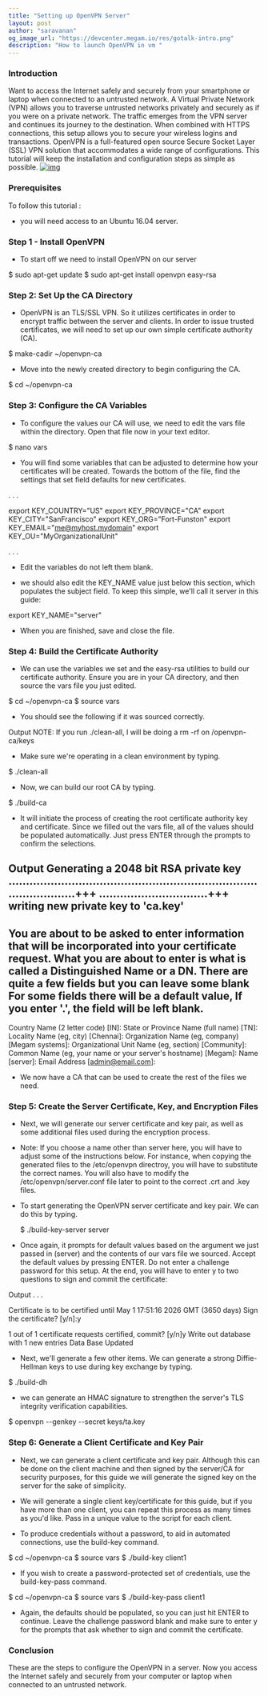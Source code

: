 ```yaml
---
title: "Setting up OpenVPN Server"
layout: post
author: "saravanan"
og_image_url: "https://devcenter.megam.io/res/gotalk-intro.png"
description: "How to launch OpenVPN in vm "
---
```



### Introduction

Want to access the Internet safely and securely from your smartphone or laptop when connected to an untrusted network. A Virtual Private Network (VPN) allows you to traverse untrusted networks privately and securely as if you were on a private network. The traffic emerges from the VPN server and continues its journey to the destination.
When combined with HTTPS connections, this setup allows you to secure your wireless logins and transactions.
OpenVPN is a full-featured open source Secure Socket Layer (SSL) VPN solution that accommodates a wide range of configurations. This tutorial will keep the installation and configuration steps as simple as possible.
[![img](https://s3-ap-southeast-1.amazonaws.com/megampub/images/vertice/DEPLOY-TO-MEGAM-VERTICE-BIG.png)](https://docs.megam.io/installation/prequisites/)

### Prerequisites

To follow this tutorial :

* you will need access to an Ubuntu 16.04 server.

### Step 1 - Install OpenVPN

* To start off we need to install OpenVPN on our server

$ sudo apt-get update
$ sudo apt-get install openvpn easy-rsa

### Step 2: Set Up the CA Directory

* OpenVPN is an TLS/SSL VPN. So it utilizes certificates in order to encrypt traffic between the server and clients. In order to issue trusted certificates, we will need to set up our own simple certificate authority (CA).

 $ make-cadir ~/openvpn-ca

* Move into the newly created directory to begin configuring the CA.

 $ cd ~/openvpn-ca

### Step 3: Configure the CA Variables
* To configure the values our CA will use, we need to edit the vars file within the directory. Open that file now in your text editor.

 $ nano vars

* You will find some variables that can be adjusted to determine how your certificates will be created. Towards the bottom of the file, find the settings that set field defaults for new certificates.

. . .

export KEY_COUNTRY="US"
export KEY_PROVINCE="CA"
export KEY_CITY="SanFrancisco"
export KEY_ORG="Fort-Funston"
export KEY_EMAIL="me@myhost.mydomain"
export KEY_OU="MyOrganizationalUnit"

. . .

* Edit the variables do not left them blank.

* we should also edit the KEY_NAME value just below this section, which populates the subject field. To keep this simple, we'll call it server in this guide:

 export KEY_NAME="server"

 * When you are finished, save and close the file.

### Step 4: Build the Certificate Authority

* We can use the variables we set and the easy-rsa utilities to build our certificate authority. Ensure you are in your CA directory, and then source the vars file you just edited.

 $ cd ~/openvpn-ca
 $ source vars

* You should see the following if it was sourced correctly.

Output
NOTE: If you run ./clean-all, I will be doing a rm -rf on /openvpn-ca/keys

* Make sure we're operating in a clean environment by typing.

 $ ./clean-all

 * Now, we can build our root CA by typing.

  $ ./build-ca

* It will initiate the process of creating the root certificate authority key and certificate. Since we filled out the vars file, all of the values should be populated automatically. Just press ENTER through the prompts to confirm the selections.

Output
Generating a 2048 bit RSA private key
..........................................................................................+++
...............................+++
writing new private key to 'ca.key'
-----
You are about to be asked to enter information that will be incorporated
into your certificate request.
What you are about to enter is what is called a Distinguished Name or a DN.
There are quite a few fields but you can leave some blank
For some fields there will be a default value,
If you enter '.', the field will be left blank.
-----
Country Name (2 letter code) [IN]:
State or Province Name (full name) [TN]:
Locality Name (eg, city) [Chennai]:
Organization Name (eg, company) [Megam systems]:
Organizational Unit Name (eg, section) [Community]:
Common Name (eg, your name or your server's hostname) [Megam]:
Name [server]:
Email Address [admin@email.com]:

* We now have a CA that can be used to create the rest of the files we need.

### Step 5: Create the Server Certificate, Key, and Encryption Files

* Next, we will generate our server certificate and key pair, as well as some additional files used during the encryption process.

* Note: If you choose a name other than server here, you will have to adjust some of the instructions below. For instance, when copying the generated files to the /etc/openvpn directroy, you will have to substitute the correct names. You will also have to modify the /etc/openvpn/server.conf file later to point to the correct .crt and .key files.

* To start generating the OpenVPN server certificate and key pair. We can do this by typing.

  $ ./build-key-server server

* Once again, it prompts for default values based on the argument we just passed in (server) and the contents of our vars file we sourced. Accept the default values by pressing ENTER. Do not enter a challenge password for this setup. At the end, you will have to enter y to two questions to sign and commit the certificate:

Output
. . .

Certificate is to be certified until May  1 17:51:16 2026 GMT (3650 days)
Sign the certificate? [y/n]:y


1 out of 1 certificate requests certified, commit? [y/n]y
Write out database with 1 new entries
Data Base Updated

* Next, we'll generate a few other items. We can generate a strong Diffie-Hellman keys to use during key exchange by typing.

$ ./build-dh

* we can generate an HMAC signature to strengthen the server's TLS integrity verification capabilities.

$ openvpn --genkey --secret keys/ta.key

### Step 6: Generate a Client Certificate and Key Pair

* Next, we can generate a client certificate and key pair. Although this can be done on the client machine and then signed by the server/CA for security purposes, for this guide we will generate the signed key on the server for the sake of simplicity.

* We will generate a single client key/certificate for this guide, but if you have more than one client, you can repeat this process as many times as you'd like. Pass in a unique value to the script for each client.

* To produce credentials without a password, to aid in automated connections, use the build-key command.

$ cd ~/openvpn-ca
$ source vars
$ ./build-key client1

* If you wish to create a password-protected set of credentials, use the build-key-pass command.

$ cd ~/openvpn-ca
$ source vars
$ ./build-key-pass client1

* Again, the defaults should be populated, so you can just hit ENTER to continue. Leave the challenge password blank and make sure to enter y for the prompts that ask whether to sign and commit the certificate.

### Conclusion

These are the steps to configure the OpenVPN in a server. Now you access the Internet safely and securely from your computer or laptop when connected to an untrusted network.
